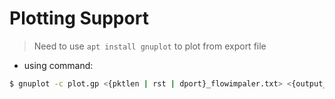 # Plotting Support

> Need to use `apt install gnuplot` to plot from export file

* using command:
```bash
$ gnuplot -c plot.gp <{pktlen | rst | dport}_flowimpaler.txt> <{output_filename}.png>
```